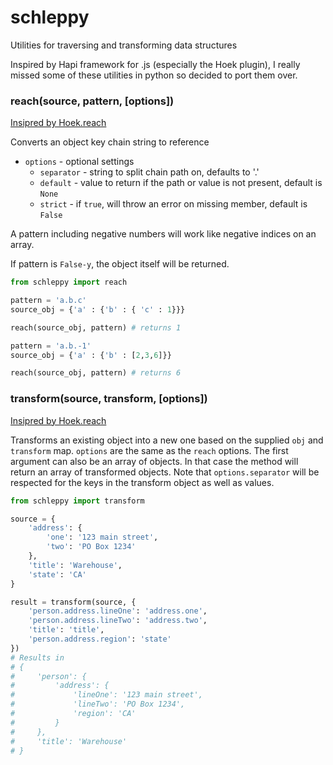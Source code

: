 # schleppy
Utilities for traversing and transforming data structures

Inspired by Hapi framework for .js (especially the Hoek plugin), I really missed some of these utilities in python so decided to port them over.

### reach(source, pattern, [options])

[Insipred by Hoek.reach](https://github.com/hapijs/hoek/blob/master/API.md#reachobj-chain-options)

Converts an object key chain string to reference

- `options` - optional settings
    - `separator` - string to split chain path on, defaults to '.'
    - `default` - value to return if the path or value is not present, default is `None`
    - `strict` - if `true`, will throw an error on missing member, default is `False`

A pattern including negative numbers will work like negative indices on an
array.

If pattern is `False-y`, the object itself will be returned.

```python
from schleppy import reach

pattern = 'a.b.c'
source_obj = {'a' : {'b' : { 'c' : 1}}}

reach(source_obj, pattern) # returns 1

pattern = 'a.b.-1'
source_obj = {'a' : {'b' : [2,3,6]}}

reach(source_obj, pattern) # returns 6
```





### transform(source, transform, [options])

[Insipred by Hoek.reach](https://github.com/hapijs/hoek/blob/master/API.md#transformobj-transform-options)

Transforms an existing object into a new one based on the supplied `obj` and `transform` map. `options` are the same as the `reach` options. The first argument can also be an array of objects. In that case the method will return an array of transformed objects. Note that `options.separator` will be respected for the keys in the transform object as well as values.

```python
from schleppy import transform

source = {
    'address': {
        'one': '123 main street',
        'two': 'PO Box 1234'
    },
    'title': 'Warehouse',
    'state': 'CA'
}

result = transform(source, {
    'person.address.lineOne': 'address.one',
    'person.address.lineTwo': 'address.two',
    'title': 'title',
    'person.address.region': 'state'
})
# Results in
# {
#     'person': {
#         'address': {
#             'lineOne': '123 main street',
#             'lineTwo': 'PO Box 1234',
#             'region': 'CA'
#         }
#     },
#     'title': 'Warehouse'
# }
```
